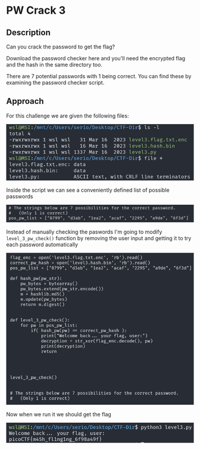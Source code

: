 # PW Crack 3

## Description

Can you crack the password to get the flag? 

Download the password checker here and you'll need the encrypted flag and the hash in the same directory too.

There are 7 potential passwords with 1 being correct. You can find these by examining the password checker script.

## Approach

For this challenge we are given the following files:

![Files](images/files.png)

Inside the script we can see a conveniently defined list of possible passwords

![Possible Passwords](images/pos_pw.png)

Instead of manually checking the paswords I'm going to modify `level_3_pw_check()` function by removing the user input and getting it to try each password automatically

![Edit](images/edit.png)

Now when we run it we should get the flag

![Flag](images/flag.png)